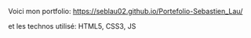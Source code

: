 

Voici mon portfolio: https://seblau02.github.io/Portefolio-Sebastien_Lau/

et les technos utilisé: HTML5, CSS3, JS
